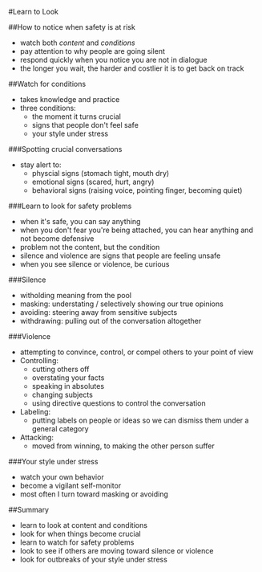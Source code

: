 #Learn to Look

##How to notice when safety is at risk
 - watch both *content* and *conditions*
 - pay attention to why people are going silent
 - respond quickly when you notice you are not in dialogue
 - the longer you wait, the harder and costlier it is to get back on track

##Watch for conditions
 - takes knowledge and practice
 - three conditions:
   - the moment it turns crucial
   - signs that people don't feel safe
   - your style under stress

###Spotting crucial conversations
 - stay alert to:
   - physcial signs (stomach tight, mouth dry)
   - emotional signs (scared, hurt, angry)
   - behavioral signs (raising voice, pointing finger, becoming quiet)

###Learn to look for safety problems
 - when it's safe, you can say anything
 - when you don't fear you're being attached, you can hear anything and not become defensive
 - problem not the content, but the condition
 - silence and violence are signs that people are feeling unsafe
 - when you see silence or violence, be curious

###Silence
 - witholding meaning from the pool
 - masking: understating / selectively showing our true opinions
 - avoiding: steering away from sensitive subjects
 - withdrawing: pulling out of the conversation altogether

###Violence
 - attempting to convince, control, or compel others to your point of view
 - Controlling:
   - cutting others off
   - overstating your facts
   - speaking in absolutes
   - changing subjects
   - using directive questions to control the conversation
 - Labeling:
   - putting labels on people or ideas so we can dismiss them under a general category
 - Attacking:
   - moved from winning, to making the other person suffer

###Your style under stress
 - watch your own behavior
 - become a vigilant self-monitor
 - most often I turn toward masking or avoiding

##Summary
 - learn to look at content and conditions
 - look for when things become crucial
 - learn to watch for safety problems
 - look to see if others are moving toward silence or violence
 - look for outbreaks of your style under stress
